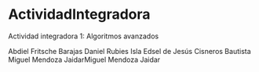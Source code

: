 # ActividadIntegradora
Actividad integradora 1: Algoritmos avanzados

Abdiel Fritsche Barajas 
Daniel Rubies Isla
Edsel de Jesús Cisneros Bautista
Miguel Mendoza JaidarMiguel Mendoza Jaidar
